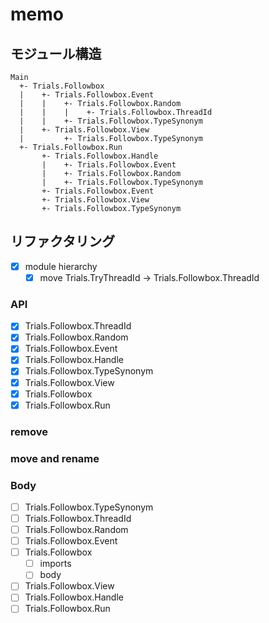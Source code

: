 memo
====

モジュール構造
--------------

```
Main
  +- Trials.Followbox
  |    +- Trials.Followbox.Event
  |    |    +- Trials.Followbox.Random
  |    |    |    +- Trials.Followbox.ThreadId
  |    |    +- Trials.Followbox.TypeSynonym
  |    +- Trials.Followbox.View
  |         +- Trials.Followbox.TypeSynonym
  +- Trials.Followbox.Run
       +- Trials.Followbox.Handle
       |    +- Trials.Followbox.Event
       |    +- Trials.Followbox.Random
       |    +- Trials.Followbox.TypeSynonym
       +- Trials.Followbox.Event
       +- Trials.Followbox.View
       +- Trials.Followbox.TypeSynonym
```

リファクタリング
----------------

* [x] module hierarchy
	+ [x] move Trials.TryThreadId -> Trials.Followbox.ThreadId

### API

* [x] Trials.Followbox.ThreadId
* [x] Trials.Followbox.Random
* [x] Trials.Followbox.Event
* [x] Trials.Followbox.Handle
* [x] Trials.Followbox.TypeSynonym
* [x] Trials.Followbox.View
* [x] Trials.Followbox
* [x] Trials.Followbox.Run

### remove

### move and rename

### Body

* [ ] Trials.Followbox.TypeSynonym
* [ ] Trials.Followbox.ThreadId
* [ ] Trials.Followbox.Random
* [ ] Trials.Followbox.Event
* [ ] Trials.Followbox
	+ [ ] imports
	+ [ ] body
* [ ] Trials.Followbox.View
* [ ] Trials.Followbox.Handle
* [ ] Trials.Followbox.Run
